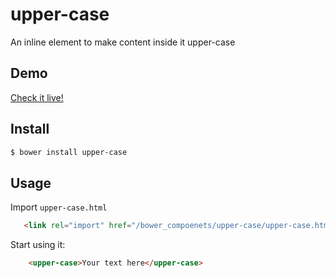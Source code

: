 upper-case
================
An inline element to make content inside it upper-case

## Demo

[Check it live!](http://arvindr21.github.io/upper-case)

## Install

```sh
$ bower install upper-case
```

## Usage

Import `upper-case.html`
 ```html
    <link rel="import" href="/bower_compoenets/upper-case/upper-case.html">
```
Start using it:
```html
    <upper-case>Your text here</upper-case>
```